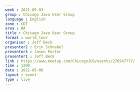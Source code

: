 ```yaml
---
week : 2021-05-03
group : Chicago Java User Group
language : English
zone : CDT
area : NA
title : Chicago Java User Group
format : world_tour
organiser : Jeff Beck
presenter2 : Erin Schnabel
presenter3 : Jason Porter
presenter1 : Jeff Beck
link : https://www.meetup.com/ChicagoJUG/events/276547777/
time : 1200
date : 2021-05-06
layout : event
type : live
---
```

